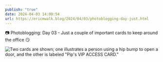 ```yaml
---
publish: "true"
date: 2024-04-03 14:00:54
url: https://ericmwalk.blog/2024/04/03/photoblogging-day-just.html
---
```


📷 Photoblogging: Day 03 -
Just a couple of important cards to keep around the office 😏

![Two cards are shown; one illustrates a person using a hip bump to open a door, and the other is labeled "Pip's VIP ACCESS CARD."](https://ericmwalk.blog/uploads/2024/img-8514.jpeg)
